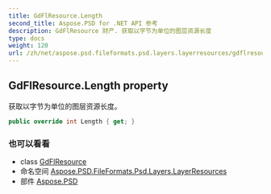 ```yaml
---
title: GdFlResource.Length
second_title: Aspose.PSD for .NET API 参考
description: GdFlResource 财产. 获取以字节为单位的图层资源长度
type: docs
weight: 120
url: /zh/net/aspose.psd.fileformats.psd.layers.layerresources/gdflresource/length/
---
```

## GdFlResource.Length property

获取以字节为单位的图层资源长度。

```csharp
public override int Length { get; }
```

### 也可以看看

* class [GdFlResource](../)
* 命名空间 [Aspose.PSD.FileFormats.Psd.Layers.LayerResources](../../gdflresource/)
* 部件 [Aspose.PSD](../../../)


